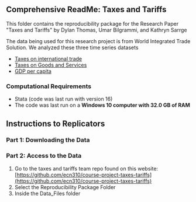 ## Comprehensive ReadMe: Taxes and Tariffs

This folder contains the reproducibility package for the Research Paper "Taxes and Tariffs" by Dylan Thomas, Umar Bilgrammi, and Kathryn Sarrge

The data being used for this research project is from World Integrated Trade Solution. We analyzed these three time series datasets
- [Taxes on international trade](https://wits.worldbank.org/CountryProfile/en/Country/BY-COUNTRY/StartYear/1988/EndYear/2022/Indicator/GC-TAX-INTT-RV-ZS)
- [Taxes on Goods and Services](https://wits.worldbank.org/CountryProfile/en/Country/BY-COUNTRY/StartYear/1988/EndYear/2022/Indicator/GC-TAX-GSRV-VA-ZS)
- [GDP per capita](https://wits.worldbank.org/CountryProfile/en/Country/BY-COUNTRY/StartYear/1988/EndYear/2022/Indicator/NY-GDP-PCAP-PP-CD)


### Computational Requirements
- Stata (code was last run with version 16)
- The code was last run on a **Windows 10 computer with 32.0 GB of RAM**

## Instructions to Replicators

### Part 1: Downloading the Data


### Part 2: Access to the Data
1. Go to the taxes and tariffs team repo found on this website: [https://github.com/ecn310/course-project-taxes-tariffs](https://github.com/ecn310/course-project-taxes-tariffs)
2. Select the Reproducibility Package Folder
3. Inside the Data_Files folder

